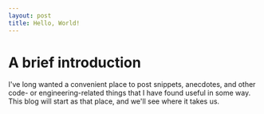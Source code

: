 ```yaml
---
layout: post
title: Hello, World!
---
```


# A brief introduction

I've long wanted a convenient place to post snippets, anecdotes, and other code- or engineering-related things that I have found useful in some way.  This blog will start as that place, and we'll see where it takes us.
